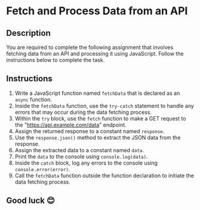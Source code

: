 # Fetch and Process Data from an API

## Description
You are required to complete the following assignment that involves fetching data from an API and processing it using JavaScript. Follow the instructions below to complete the task.

## Instructions
1. Write a JavaScript function named `fetchData` that is declared as an `async` function.
2. Inside the `fetchData` function, use the `try-catch` statement to handle any errors that may occur during the data fetching process.
3. Within the `try` block, use the `fetch` function to make a GET request to the "https://api.example.com/data" endpoint.
4. Assign the returned response to a constant named `response`.
5. Use the `response.json()` method to extract the JSON data from the response.
6. Assign the extracted data to a constant named `data`.
7. Print the `data` to the console using `console.log(data)`.
8. Inside the `catch` block, log any errors to the console using `console.error(error)`.
9. Call the `fetchData` function outside the function declaration to initiate the data fetching process.

## Good luck 😊

